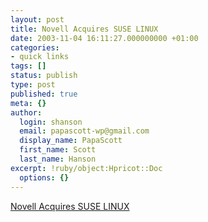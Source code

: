 ```yaml
---
layout: post
title: Novell Acquires SUSE LINUX
date: 2003-11-04 16:11:27.000000000 +01:00
categories:
- quick links
tags: []
status: publish
type: post
published: true
meta: {}
author:
  login: shanson
  email: papascott-wp@gmail.com
  display_name: PapaScott
  first_name: Scott
  last_name: Hanson
excerpt: !ruby/object:Hpricot::Doc
  options: {}
---
```

<p><a title="$210 Million" href="http://www.suse.com/us/company/press/press_releases/archive03/novell_suse.html">Novell Acquires SUSE LINUX</a></p>
